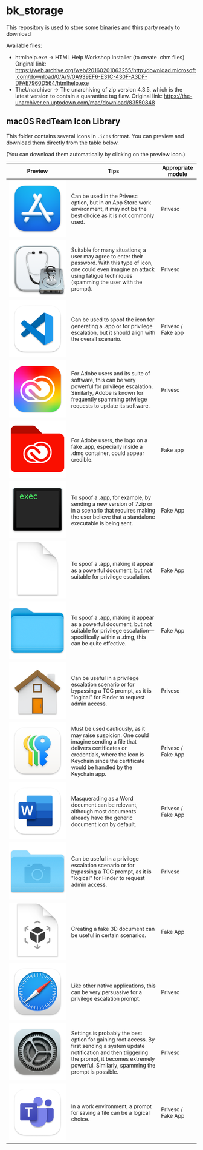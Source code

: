 # bk_storage
This repository is used to store some binaries and thirs party ready to download

Available files:
 - htmlhelp.exe -> HTML Help Workshop Installer (to create .chm files)
                   Original link: https://web.archive.org/web/20160201063255/http:/download.microsoft.com/download/0/A/9/0A939EF6-E31C-430F-A3DF-DFAE7960D564/htmlhelp.exe
 - TheUnarchiver -> The unarchiving of zip version 4.3.5, which is the latest version to contain a quarantine tag flaw.
                   Original link: https://the-unarchiver.en.uptodown.com/mac/download/83550848

## macOS RedTeam Icon Library

This folder contains several icons in `.icns` format. You can preview and download them directly from the table below.

(You can download them automatically by clicking on the preview icon.)

| Preview | Tips | Appropriate module |
|-------|--------|-----|
|[<img src="macos-icon/preview/appstore.png" min-width="70" min-height="70"/>](https://github.com/sevagas/bk_storage/raw/refs/heads/main/macos-icon/appstore.icns) | Can be used in the Privesc option, but in an App Store work environment, it may not be the best choice as it is not commonly used.| Privesc|
|[<img src="macos-icon/preview/archiveutility.png" min-width="70" min-height="70" />](https://github.com/sevagas/bk_storage/raw/refs/heads/main/macos-icon/archiveutility.icns) | Suitable for many situations; a user may agree to enter their password. With this type of icon, one could even imagine an attack using fatigue techniques (spamming the user with the prompt). | Privesc|
|[<img src="macos-icon/preview/Code.png" min-width="70" min-height="70" />](https://github.com/sevagas/bk_storage/raw/refs/heads/main/macos-icon/Code.icns) | Can be used to spoof the icon for generating a .app or for privilege escalation, but it should align with the overall scenario. | Privesc / Fake app|
|[<img src="macos-icon/preview/CreativeCloudApp.png" min-width="70" min-height="70" />](https://github.com/sevagas/bk_storage/raw/refs/heads/main/macos-icon/CreativeCloudApp.icns) | For Adobe users and its suite of software, this can be very powerful for privilege escalation. Similarly, Adobe is known for frequently spamming privilege requests to update its software. | Privesc|
|[<img src="macos-icon/preview/creativefolder.png" min-width="70" min-height="70" />](https://github.com/sevagas/bk_storage/raw/refs/heads/main/macos-icon/creativefolder.icns) | For Adobe users, the logo on a fake .app, especially inside a .dmg container, could appear credible. | Fake app |
|[<img src="macos-icon/preview/ExecutableBinaryIcon.png" min-width="70" min-height="70" />](https://github.com/sevagas/bk_storage/raw/refs/heads/main/macos-icon/ExecutableBinaryIcon.icns) | To spoof a .app, for example, by sending a new version of 7zip or in a scenario that requires making the user believe that a standalone executable is being sent. | Fake App|
|[<img src="macos-icon/preview/GenericDocumentIcon.png" min-width="70" min-height="70" />](https://github.com/sevagas/bk_storage/raw/refs/heads/main/macos-icon/GenericDocumentIcon.icns) | To spoof a .app, making it appear as a powerful document, but not suitable for privilege escalation. | Fake App|
|[<img src="macos-icon/preview/GenericFolder.png" min-width="70" min-height="70" />](https://github.com/sevagas/bk_storage/raw/refs/heads/main/macos-icon/GenericFolder.icns) | To spoof a .app, making it appear as a powerful document, but not suitable for privilege escalation—specifically within a .dmg, this can be quite effective. | Fake App|
|[<img src="macos-icon/preview/HomeFolderIcon.png" min-width="70" min-height="70" />](https://github.com/sevagas/bk_storage/raw/refs/heads/main/macos-icon/HomeFolderIcon.icns) | Can be useful in a privilege escalation scenario or for bypassing a TCC prompt, as it is "logical" for Finder to request admin access. | Privesc|
|[<img src="macos-icon/preview/key.png" min-width="70" min-height="70" />](https://github.com/sevagas/bk_storage/raw/refs/heads/main/macos-icon/key.icns) | Must be used cautiously, as it may raise suspicion. One could imagine sending a file that delivers certificates or credentials, where the icon is Keychain since the certificate would be handled by the Keychain app. | Privesc / Fake App |
|[<img src="macos-icon/preview/MSWD.png" min-width="70" min-height="70" />](https://github.com/sevagas/bk_storage/raw/refs/heads/main/macos-icon/MSWD.icns) | Masquerading as a Word document can be relevant, although most documents already have the generic document icon by default. | Privesc / Fake App |
|[<img src="macos-icon/preview/PicturesFolderIcon.png" min-width="70" min-height="70" />](https://github.com/sevagas/bk_storage/raw/refs/heads/main/macos-icon/PicturesFolderIcon.icns) | Can be useful in a privilege escalation scenario or for bypassing a TCC prompt, as it is "logical" for Finder to request admin access. | Privesc |
|[<img src="macos-icon/preview/RealityFile.png" min-width="70" min-height="70" />](https://github.com/sevagas/bk_storage/raw/refs/heads/main/macos-icon/RealityFile.icns) | Creating a fake 3D document can be useful in certain scenarios. | Fake App |
|[<img src="macos-icon/preview/safari.png" min-width="70" min-height="70" />](https://github.com/sevagas/bk_storage/raw/refs/heads/main/macos-icon/safari.icns) | Like other native applications, this can be very persuasive for a privilege escalation prompt. | Privesc |
|[<img src="macos-icon/preview/settings.png" min-width="70" min-height="70" />](https://github.com/sevagas/bk_storage/raw/refs/heads/main/macos-icon/settings.icns) | Settings is probably the best option for gaining root access. By first sending a system update notification and then triggering the prompt, it becomes extremely powerful. Similarly, spamming the prompt is possible. | Privesc|
|[<img src="macos-icon/preview/teams.png" min-width="70" min-height="70" />](https://github.com/sevagas/bk_storage/raw/refs/heads/main/macos-icon/teams.icns) | In a work environment, a prompt for saving a file can be a logical choice. | Privesc / Fake App|
